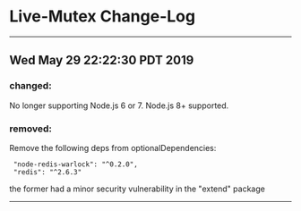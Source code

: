 

# Live-Mutex Change-Log

-------------------------------------------------------------


## Wed May 29 22:22:30 PDT 2019


### changed:

No longer supporting Node.js 6 or 7.
Node.js 8+ supported.


### removed:

Remove the following deps from optionalDependencies:

```
 "node-redis-warlock": "^0.2.0",
 "redis": "^2.6.3"
```
 
the former had a minor security vulnerability in the "extend" package
    
    
----------------------------------------------------------